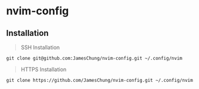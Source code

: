 # nvim-config

## Installation

> SSH Installation

```
git clone git@github.com:JamesChung/nvim-config.git ~/.config/nvim
```

> HTTPS Installation

```
git clone https://github.com/JamesChung/nvim-config.git ~/.config/nvim
```
